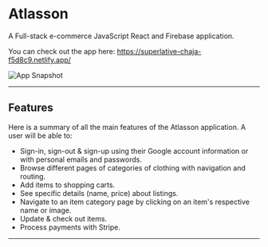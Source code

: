 # Atlasson

A Full-stack e-commerce JavaScript React and Firebase application.

You can check out the app here: https://superlative-chaja-f5d8c9.netlify.app/

<img src='snapShot.PNG' title='App Snapshot' width='' alt='App Snapshot' />

---
## Features

Here is a summary of all the main features of the Atlasson application. A user will be able to:

- Sign-in, sign-out & sign-up using their Google account information or with personal emails and passwords.
- Browse different pages of categories of clothing with navigation and routing.
- Add items to shopping carts.
- See specific details (name, price) about listings.
- Navigate to an item category page by clicking on an item's respective name or image.
- Update & check out items.
- Process payments with Stripe.
---
